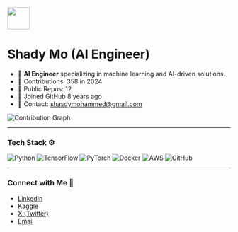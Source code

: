 <img src="https://your-image-link-here" width="50"/>

# Shady Mo (AI Engineer)

- 🔹 **AI Engineer** specializing in machine learning and AI-driven solutions.
- 🔹 Contributions: 358 in 2024
- 🔹 Public Repos: 12
- 🔹 Joined GitHub 8 years ago
- 🔹 Contact: [shasdymohammed@gmail.com](mailto:shasdymohammed@gmail.com)

![Contribution Graph](https://github-readme-stats.vercel.app/api?username=shady-mo20&show_icons=true&theme=dark&count_private=true)

---

### Tech Stack ⚙️
<p align="left">
  <img src="https://img.shields.io/badge/Python-3670A0?style=for-the-badge&logo=python&logoColor=ffdd54" alt="Python"/>
  <img src="https://img.shields.io/badge/TensorFlow-FF6F00?style=for-the-badge&logo=tensorflow&logoColor=white" alt="TensorFlow"/>
  <img src="https://img.shields.io/badge/PyTorch-EE4C2C?style=for-the-badge&logo=pytorch&logoColor=white" alt="PyTorch"/>
  <img src="https://img.shields.io/badge/Docker-2496ED?style=for-the-badge&logo=docker&logoColor=white" alt="Docker"/>
  <img src="https://img.shields.io/badge/AWS-232F3E?style=for-the-badge&logo=amazon-aws&logoColor=white" alt="AWS"/>
  <img src="https://img.shields.io/badge/GitHub-181717?style=for-the-badge&logo=github&logoColor=white" alt="GitHub"/>
</p>

---

### Connect with Me 🔗
- [LinkedIn](https://www.linkedin.com/in/engshady-mohamed-842b93173/)
- [Kaggle](https://www.kaggle.com/shadymohammed205/code)
- [X (Twitter)](https://x.com/shady_en102)
- [Email](mailto:shasdymohammed@gmail.com)
